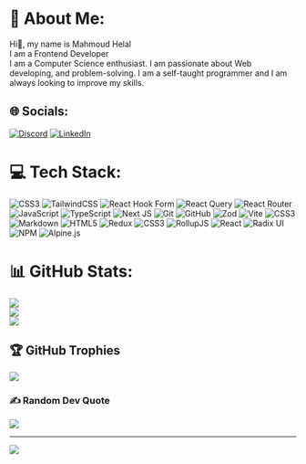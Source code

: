 # 💫 About Me:
Hi👋, my name is Mahmoud Helal<br>I am a Frontend Developer<br>I am a Computer Science enthusiast. I am passionate about Web developing, and problem-solving. I am a self-taught programmer and I am always looking to improve my skills.


## 🌐 Socials:
[![Discord](https://img.shields.io/badge/Discord-%237289DA.svg?logo=discord&logoColor=white)](https://discord.gg/https://discord.com/users/336226629749702667) [![LinkedIn](https://img.shields.io/badge/LinkedIn-%230077B5.svg?logo=linkedin&logoColor=white)](https://linkedin.com/in/www.linkedin.com/in/mahmoud-helal-b0a89a246/) 

# 💻 Tech Stack:
![CSS3](https://img.shields.io/badge/css3-%231572B6.svg?style=plastic&logo=css3&logoColor=white) ![TailwindCSS](https://img.shields.io/badge/tailwindcss-%2338B2AC.svg?style=plastic&logo=tailwind-css&logoColor=white) ![React Hook Form](https://img.shields.io/badge/React%20Hook%20Form-%23EC5990.svg?style=plastic&logo=reacthookform&logoColor=white) ![React Query](https://img.shields.io/badge/-React%20Query-FF4154?style=plastic&logo=react%20query&logoColor=white) ![React Router](https://img.shields.io/badge/React_Router-CA4245?style=plastic&logo=react-router&logoColor=white) ![JavaScript](https://img.shields.io/badge/javascript-%23323330.svg?style=plastic&logo=javascript&logoColor=%23F7DF1E) ![TypeScript](https://img.shields.io/badge/typescript-%23007ACC.svg?style=plastic&logo=typescript&logoColor=white) ![Next JS](https://img.shields.io/badge/Next-black?style=plastic&logo=next.js&logoColor=white) ![Git](https://img.shields.io/badge/git-%23F05033.svg?style=plastic&logo=git&logoColor=white) ![GitHub](https://img.shields.io/badge/github-%23121011.svg?style=plastic&logo=github&logoColor=white) ![Zod](https://img.shields.io/badge/zod-%233068b7.svg?style=plastic&logo=zod&logoColor=white) ![Vite](https://img.shields.io/badge/vite-%23646CFF.svg?style=plastic&logo=vite&logoColor=white) ![CSS3](https://img.shields.io/badge/css3-%231572B6.svg?style=plastic&logo=css3&logoColor=white) ![Markdown](https://img.shields.io/badge/markdown-%23000000.svg?style=plastic&logo=markdown&logoColor=white) ![HTML5](https://img.shields.io/badge/html5-%23E34F26.svg?style=plastic&logo=html5&logoColor=white) ![Redux](https://img.shields.io/badge/redux-%23593d88.svg?style=plastic&logo=redux&logoColor=white) ![CSS3](https://img.shields.io/badge/css3-%231572B6.svg?style=plastic&logo=css3&logoColor=white) ![RollupJS](https://img.shields.io/badge/RollupJS-ef3335?style=plastic&logo=rollup.js&logoColor=white) ![React](https://img.shields.io/badge/react-%2320232a.svg?style=plastic&logo=react&logoColor=%2361DAFB) ![Radix UI](https://img.shields.io/badge/radix%20ui-161618.svg?style=plastic&logo=radix-ui&logoColor=white) ![NPM](https://img.shields.io/badge/NPM-%23CB3837.svg?style=plastic&logo=npm&logoColor=white) ![Alpine.js](https://img.shields.io/badge/alpinejs-white.svg?style=plastic&logo=alpinedotjs&logoColor=%238BC0D0)
# 📊 GitHub Stats:
![](https://github-readme-stats.vercel.app/api?username=IMythx&theme=dark&hide_border=false&include_all_commits=true&count_private=false)<br/>
![](https://github-readme-streak-stats.herokuapp.com/?user=IMythx&theme=dark&hide_border=false)<br/>
![](https://github-readme-stats.vercel.app/api/top-langs/?username=IMythx&theme=dark&hide_border=false&include_all_commits=true&count_private=false&layout=compact)

## 🏆 GitHub Trophies
![](https://github-profile-trophy.vercel.app/?username=IMythx&theme=radical&no-frame=true&no-bg=false&margin-w=4)

### ✍️ Random Dev Quote
![](https://quotes-github-readme.vercel.app/api?type=horizontal&theme=radical)

<!--### 🔝 Top Contributed Repo
//![](https://github-contributor-stats.vercel.app/api?username=IMythx&limit=5&theme=dark&combine_all_yearly_contributions=true) -->

---
[![](https://visitcount.itsvg.in/api?id=IMythx&icon=0&color=0)](https://visitcount.itsvg.in)

<!-- Proudly created with GPRM ( https://gprm.itsvg.in ) -->
